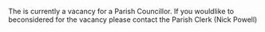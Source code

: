 <!--
.. title: Parish Councillor Vacancy.
.. slug: 2019-08-13-parish-council-vacancy
.. date: 2019-07-04 13:49:30 UTC
.. tags: parishcouncil
.. category:
.. link:
.. description:
.. type: text
-->

The is currently a vacancy for a Parish Councillor. If you wouldlike to beconsidered for the vacancy please contact the Parish Clerk (Nick Powell)
